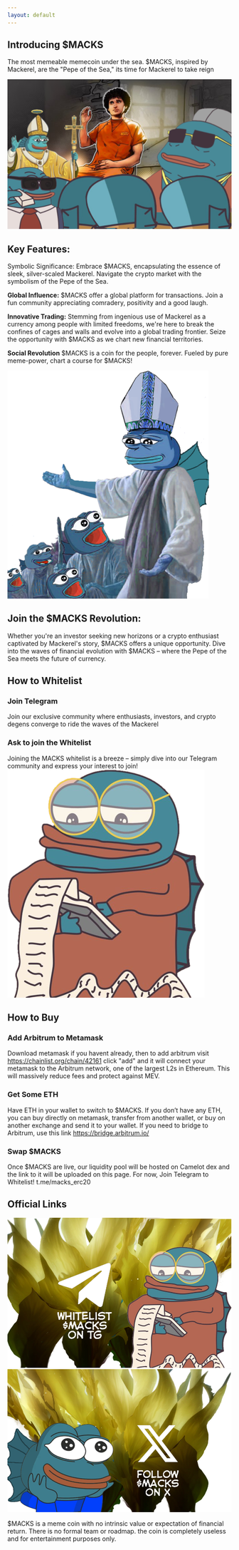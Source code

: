 ```yaml
---
layout: default
---
```

## Introducing $MACKS

The most memeable memecoin under the sea. $MACKS, inspired by Mackerel, are the "Pepe of the Sea," its time for Mackerel to take reign

![Macks](/assets/MacksERC20-Header.png)

## Key Features:

Symbolic Significance: Embrace $MACKS, encapsulating the essence of sleek, silver-scaled Mackerel. Navigate the crypto market with the symbolism of the Pepe of the Sea.

**Global Influence:** $MACKS offer a global platform for transactions. Join a fun community appreciating comradery, positivity and a good laugh.

**Innovative Trading:** Stemming from ingenious use of Mackerel as a currency among people with limited freedoms, we're here to break the confines of cages and walls and evolve into a global trading frontier. Seize the opportunity with $MACKS as we chart new financial territories.

**Social Revolution** $MACKS is a coin for the people, forever. Fueled by pure meme-power, chart a course for $MACKS!

![Macks](/assets/macks18.png)

## Join the $MACKS Revolution:

Whether you're an investor seeking new horizons or a crypto enthusiast captivated by Mackerel's story, $MACKS offers a unique opportunity. Dive into the waves of financial evolution with $MACKS – where the Pepe of the Sea meets the future of currency.

## How to Whitelist

### Join Telegram
Join our exclusive community where enthusiasts, investors, and crypto degens converge to ride the waves of the Mackerel


### Ask to join the Whitelist
Joining the MACKS whitelist is a breeze – simply dive into our Telegram community and express your interest to join!
[![tg](/assets/macks16.png)](https://t.me/Macks_ERC20/)

## How to Buy
### Add Arbitrum to Metamask
Download metamask if you havent already, then to add arbitrum visit https://chainlist.org/chain/42161 click "add" and it will connect your metamask to the Arbitrum network, one of the largest L2s in Ethereum. This will massively reduce fees and protect against MEV.

### Get Some ETH
Have ETH in your wallet to switch to $MACKS. If you don’t have any ETH, you can buy directly on metamask, transfer from another wallet, or buy on another exchange and send it to your wallet. If you need to bridge to Arbitrum, use this link https://bridge.arbitrum.io/
 
### Swap $MACKS
Once $MACKS are live, our liquidity pool will be hosted on Camelot dex and the link to it will be uploaded on this page.
For now, Join Telegram to Whitelist! t.me/macks_erc20

## Official Links
[![tg](/assets/macksbuttontg.PNG)](https://t.me/Macks_ERC20/)
[![x](/assets/macksbuttonx.PNG)](https://www.x.com/MacksERC20/)

$MACKS is a meme coin with no intrinsic value or expectation of financial return. There is no formal team or roadmap. the coin is completely useless and for entertainment purposes only.
